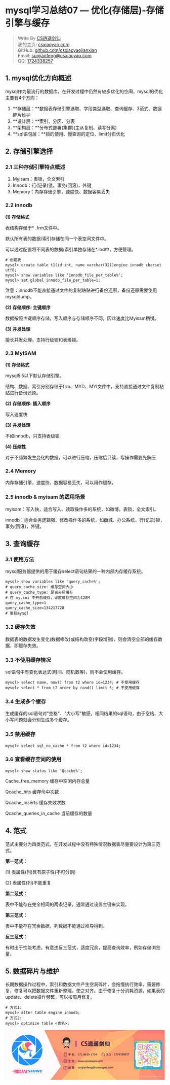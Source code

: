 # mysql学习总结07 — 优化(存储层)-存储引擎与缓存

> Write By [CS逍遥剑仙](http://home.ustc.edu.cn/~cssjf/)   
> 我的主页: [csxiaoyao.com](https://csxiaoyao.com)   
> GitHub: [github.com/csxiaoyaojianxian](https://github.com/csxiaoyaojianxian)   
> Email: [sunjianfeng@csxiaoyao.com](mailto:sunjianfeng@csxiaoyao.com)  
> QQ: [1724338257](http://wpa.qq.com/msgrd?uin=1724338257&site=qq&menu=yes)

## 1. mysql优化方向概述

mysql作为最流行的数据库，在开发过程中仍然有较多优化的空间，mysql的优化主要有4个方向：

1. **存储层：**数据表存储引擎选取、字段类型选取、查询缓存、3范式、数据碎片维护
2. **设计层：**索引、分区、分表
3. **架构层：**分布式部署(集群)(主从复制、读写分离)
4. **sql语句层：**锁的使用、慢查询的定位、limit分页优化

## 2. 存储引擎选择

### 2.1 三种存储引擎特点概述

1. Myisam：表锁，全文索引
2. Innodb：行(记录)锁，事务(回滚)，外键
3. Memory：内存存储引擎，速度快、数据容易丢失

### 2.2 innodb
**(1) 存储格式**

表结构存储于* .frm文件中。

默认所有表的数据/索引存储在同一个表空间文件中。


可以通过配置将不同表的数据/索引单独存储在*.ibd中，方便管理。

```
# 创建表
mysql> create table t1(id int, name varchar(32))engine innodb charset utf8;
mysql> show variables like 'innodb_file_per_table%';
mysql> set global innodb_file_per_table=1;
```
注意：innodb不能直接通过文件的复制粘贴进行备份还原，备份还原需要使用mysqldump。

**(2) 存储顺序: 主键顺序**

数据按照主键顺序存储，写入顺序与存储顺序不同，因此速度比Myisam稍慢。

**(3) 并发处理**

擅长并发处理，支持行级锁和表级锁。

### 2.3 MyISAM

**(1) 存储格式**

mysql5.5以下默认存储引擎。

结构、数据、索引分别存储于frm、MYD、MYI文件中，支持直接通过文件复制粘贴进行备份还原。

**(2) 存储顺序: 插入顺序**

写入速度快

**(3) 并发处理**

不如innodb，只支持表级锁

**(4) 压缩性**

对于不频繁发生变化的数据，可以进行压缩，压缩后只读，写操作需要先解压

### 2.4 Memory

内存存储引擎，速度快、数据容易丢失，可以用作缓存。

### 2.5 innodb & myisam 的适用场景

myisam：写入快，适合写入、读取操作多的系统，如微博。表锁，全文索引。

innodb：适合业务逻辑强、修改操作多的系统，如商城、办公系统。行(记录)锁，事务(回滚)，外键。

## 3. 查询缓存

### 3.1 使用方法

mysql服务器提供的用于缓存select语句结果的一种内部内存缓存系统。

```
mysql> show variables like 'query_cache%';
# query_cache_size: 缓存空间大小
# query_cache_type: 是否开启缓存
# 在 my.ini 中开启缓存，设置缓存空间为128M
query_cache_type=1
query_cache_size=134217728
# 重启mysql
```

### 3.2 缓存失效

数据表的数据发生变化(数据修改)或结构改变(字段增删)，则会清空全部的缓存数据，即缓存失效。

### 3.3 不使用缓存情况

sql语句中有变化表达式(时间、随机数等)，则不会使用缓存。

```
mysql> select name, now() from t2 where id=1234; # 不使用缓存
mysql> select * from t2 order by rand() limit 5; # 不使用缓存
```

### 3.4 生成多个缓存

生成缓存的sql语句对"空格"、"大小写"敏感，相同结果的sql语句，由于空格、大小写问题就会分别生成多个缓存。

### 3.5 禁用缓存

```
mysql> select sql_no_cache * from t2 where id=1234;
```

### 3.6 查看缓存空间的使用

```
mysql> show status like 'Qcache%';
```

Cache_free_memory		缓存中空闲内存总量

Qcache_hits				缓存命中次数

Qcache_inserts			缓存失效次数

Qcache_queries_in_cache	当前缓存的数量

## 4. 范式

范式主要分为四类范式，在开发过程中没有特殊情况数据表尽量要设计为第三范式。

**第一范式：**

(1) 表属性(列)具有原子性(不可分割)

(2) 表属性(列)不能重复

**第二范式：**

表中不能存在完全相同的两条记录，通常通过设置主键来实现。

**第三范式：**

表中不能存在冗余数据，列数据不能通过推导得到。

**反三范式：**

有时出于性能考虑，有意违反三范式，适度冗余，提高查询效率，例如存储浏览量。

## 5. 数据碎片与维护

长期数据操作过程中，索引和数据文件产生空洞碎片，会拖慢执行效率，需要修复，修复可以把数据文件重新整理，使之对齐。由于修复十分消耗资源，如果表的update、delete操作频繁，可以按周月修复。

```
# 方式1:
mysql> alter table engine innodb;
# 方式2:
mysql> optimize table <表名>;
```

![sign](https://raw.githubusercontent.com/csxiaoyaojianxian/ImageHosting/master/img/sign.jpg)